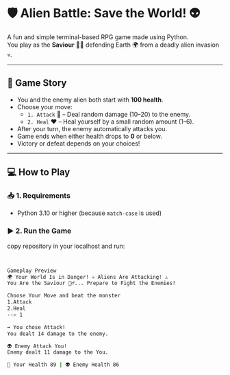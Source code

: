 # 🛡️ Alien Battle: Save the World! 👽

A fun and simple terminal-based RPG game made using Python.  
You play as the **Saviour** 🦸‍♂️ defending Earth 🌍 from a deadly alien invasion 💀.

---

## 🌟 Game Story


- You and the enemy alien both start with **100 health**.
- Choose your move:
  - `1. Attack` 🔫 – Deal random damage (10–20) to the enemy.
  - `2. Heal` ❤️ – Heal yourself by a small random amount (1–6).
- After your turn, the enemy automatically attacks you.
- Game ends when either health drops to **0** or below.
- Victory or defeat depends on your choices!

---

## 💻 How to Play

### 📥 1. Requirements
- Python 3.10 or higher (because `match-case` is used)

### ▶️ 2. Run the Game

copy repository in your localhost and run:

```bash


Gameplay Preview
🌍 Your World Is in Danger! 💀 Aliens Are Attacking! ⚠️
You Are the Saviour 🦸‍♂️... Prepare to Fight the Enemies!

Choose Your Move and beat the monster
1.Attack
2.Heal
--> 1

➡️ You chose Attack!
You dealt 14 damage to the enemy.

👽 Enemy Attack You!
Enemy dealt 11 damage to the You.

🦸 Your Health 89 | 👽 Enemy Health 86
